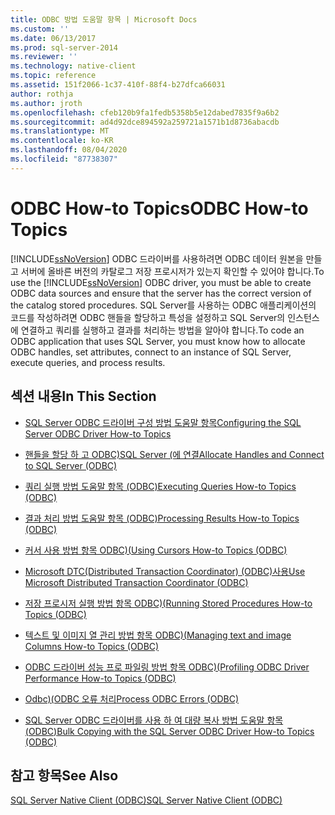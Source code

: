 ```yaml
---
title: ODBC 방법 도움말 항목 | Microsoft Docs
ms.custom: ''
ms.date: 06/13/2017
ms.prod: sql-server-2014
ms.reviewer: ''
ms.technology: native-client
ms.topic: reference
ms.assetid: 151f2066-1c37-410f-88f4-b27dfca66031
author: rothja
ms.author: jroth
ms.openlocfilehash: cfeb120b9fa1fedb5358b5e12dabed7835f9a6b2
ms.sourcegitcommit: ad4d92dce894592a259721a1571b1d8736abacdb
ms.translationtype: MT
ms.contentlocale: ko-KR
ms.lasthandoff: 08/04/2020
ms.locfileid: "87738307"
---
```

# <a name="odbc-how-to-topics"></a><span data-ttu-id="2bf97-102">ODBC How-to Topics</span><span class="sxs-lookup"><span data-stu-id="2bf97-102">ODBC How-to Topics</span></span>
  <span data-ttu-id="2bf97-103">[!INCLUDE[ssNoVersion](../../includes/ssnoversion-md.md)] ODBC 드라이버를 사용하려면 ODBC 데이터 원본을 만들고 서버에 올바른 버전의 카탈로그 저장 프로시저가 있는지 확인할 수 있어야 합니다.</span><span class="sxs-lookup"><span data-stu-id="2bf97-103">To use the [!INCLUDE[ssNoVersion](../../includes/ssnoversion-md.md)] ODBC driver, you must be able to create ODBC data sources and ensure that the server has the correct version of the catalog stored procedures.</span></span> <span data-ttu-id="2bf97-104">SQL Server를 사용하는 ODBC 애플리케이션의 코드를 작성하려면 ODBC 핸들을 할당하고 특성을 설정하고 SQL Server의 인스턴스에 연결하고 쿼리를 실행하고 결과를 처리하는 방법을 알아야 합니다.</span><span class="sxs-lookup"><span data-stu-id="2bf97-104">To code an ODBC application that uses SQL Server, you must know how to allocate ODBC handles, set attributes, connect to an instance of SQL Server, execute queries, and process results.</span></span>  
  
## <a name="in-this-section"></a><span data-ttu-id="2bf97-105">섹션 내용</span><span class="sxs-lookup"><span data-stu-id="2bf97-105">In This Section</span></span>  
  
-   [<span data-ttu-id="2bf97-106">SQL Server ODBC 드라이버 구성 방법 도움말 항목</span><span class="sxs-lookup"><span data-stu-id="2bf97-106">Configuring the SQL Server ODBC Driver How-to Topics</span></span>](../../database-engine/dev-guide/configuring-the-sql-server-odbc-driver-how-to-topics.md)  
  
-   [<span data-ttu-id="2bf97-107">핸들을 할당 하 고 ODBC&#41;SQL Server &#40;에 연결</span><span class="sxs-lookup"><span data-stu-id="2bf97-107">Allocate Handles and Connect to SQL Server &#40;ODBC&#41;</span></span>](allocate-handles-and-connect-to-sql-server-odbc.md)  
  
-   [<span data-ttu-id="2bf97-108">쿼리 실행 방법 도움말 항목 &#40;ODBC&#41;</span><span class="sxs-lookup"><span data-stu-id="2bf97-108">Executing Queries How-to Topics &#40;ODBC&#41;</span></span>](execute-queries/executing-queries-how-to-topics-odbc.md)  
  
-   [<span data-ttu-id="2bf97-109">결과 처리 방법 도움말 항목 &#40;ODBC&#41;</span><span class="sxs-lookup"><span data-stu-id="2bf97-109">Processing Results How-to Topics &#40;ODBC&#41;</span></span>](../../database-engine/dev-guide/processing-results-how-to-topics-odbc.md)  
  
-   [<span data-ttu-id="2bf97-110">커서 사용 방법 항목 ODBC&#41;&#40;</span><span class="sxs-lookup"><span data-stu-id="2bf97-110">Using Cursors How-to Topics &#40;ODBC&#41;</span></span>](cursors/using-cursors-how-to-topics-odbc.md)  
  
-   [<span data-ttu-id="2bf97-111">Microsoft DTC(Distributed Transaction Coordinator) &#40;ODBC&#41;사용</span><span class="sxs-lookup"><span data-stu-id="2bf97-111">Use Microsoft Distributed Transaction Coordinator &#40;ODBC&#41;</span></span>](use-microsoft-distributed-transaction-coordinator-odbc.md)  
  
-   [<span data-ttu-id="2bf97-112">저장 프로시저 실행 방법 항목 ODBC&#41;&#40;</span><span class="sxs-lookup"><span data-stu-id="2bf97-112">Running Stored Procedures How-to Topics &#40;ODBC&#41;</span></span>](../../database-engine/dev-guide/running-stored-procedures-how-to-topics-odbc.md)  
  
-   [<span data-ttu-id="2bf97-113">텍스트 및 이미지 열 관리 방법 항목 ODBC&#41;&#40;</span><span class="sxs-lookup"><span data-stu-id="2bf97-113">Managing text and image Columns How-to Topics &#40;ODBC&#41;</span></span>](../../database-engine/dev-guide/managing-text-and-image-columns-how-to-topics-odbc.md)  
  
-   [<span data-ttu-id="2bf97-114">ODBC 드라이버 성능 프로 파일링 방법 항목 ODBC&#41;&#40;</span><span class="sxs-lookup"><span data-stu-id="2bf97-114">Profiling ODBC Driver Performance How-to Topics &#40;ODBC&#41;</span></span>](profiling-odbc-driver-performance-odbc.md)  
  
-   [<span data-ttu-id="2bf97-115">Odbc&#41;&#40;ODBC 오류 처리</span><span class="sxs-lookup"><span data-stu-id="2bf97-115">Process ODBC Errors &#40;ODBC&#41;</span></span>](process-odbc-errors-odbc.md)  
  
-   [<span data-ttu-id="2bf97-116">SQL Server ODBC 드라이버를 사용 하 여 대량 복사 방법 도움말 항목 &#40;ODBC&#41;</span><span class="sxs-lookup"><span data-stu-id="2bf97-116">Bulk Copying with the SQL Server ODBC Driver How-to Topics &#40;ODBC&#41;</span></span>](bulk-copy/bulk-copying-with-the-sql-server-odbc-driver-how-to-topics-odbc.md)  
  
## <a name="see-also"></a><span data-ttu-id="2bf97-117">참고 항목</span><span class="sxs-lookup"><span data-stu-id="2bf97-117">See Also</span></span>  
 [<span data-ttu-id="2bf97-118">SQL Server Native Client &#40;ODBC&#41;</span><span class="sxs-lookup"><span data-stu-id="2bf97-118">SQL Server Native Client &#40;ODBC&#41;</span></span>](../native-client/odbc/sql-server-native-client-odbc.md)  
  
  

